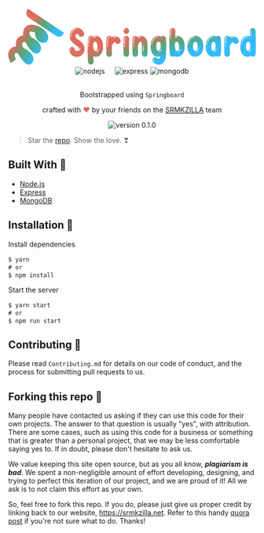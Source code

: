 <div align="center">
  <img alt="logo" src="docs/logo.svg" height="120" />
</div>

<div align="center">
  <img style="margin-right: 16px;" alt="nodejs" src="https://upload.wikimedia.org/wikipedia/commons/d/d9/Node.js_logo.svg" height="60" />
  <img alt="express" src="https://upload.wikimedia.org/wikipedia/commons/6/64/Expressjs.png" height="60" />
  <img alt="mongodb" src="https://upload.wikimedia.org/wikipedia/commons/9/93/MongoDB_Logo.svg" height="60" />
</div>

<br>
<p align="center">
Bootstrapped using <code>Springboard</code>
</p>
<p align="center">
crafted with <span style="color: #DE6C5E;">&hearts;</span> by your friends on the <a href="https://srmkzilla.net">SRMKZILLA</a> team
</p>
<p align="center">
    <img src="https://img.shields.io/badge/version-0.1.0-orange" alt="version 0.1.0"/>
</p>

> Star the [repo](https://github.com/srm-kzilla/springboard). Show the love. ❣

## Built With 🚀

- [Node.js](https://nodejs.org/)
- [Express](https://expressjs.com/)
- [MongoDB](https://www.mongodb.com/)

## Installation 🔧

Install dependencies

```
$ yarn
# or
$ npm install
```

Start the server

```
$ yarn start
# or
$ npm run start
```

## Contributing 🤝

Please read `Contributing.md` for details on our code of conduct, and the process for submitting pull requests to us.

## Forking this repo 🚨

Many people have contacted us asking if they can use this code for their own projects. The answer to that question is usually "yes", with attribution. There are some cases, such as using this code for a business or something that is greater than a personal project, that we may be less comfortable saying yes to. If in doubt, please don't hesitate to ask us.

We value keeping this site open source, but as you all know, _**plagiarism is bad**_. We spent a non-negligible amount of effort developing, designing, and trying to perfect this iteration of our project, and we are proud of it! All we ask is to not claim this effort as your own.

So, feel free to fork this repo. If you do, please just give us proper credit by linking back to our website, https://srmkzilla.net. Refer to this handy [quora post](https://www.quora.com/Is-it-bad-to-copy-other-peoples-code) if you're not sure what to do. Thanks!
